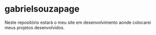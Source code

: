 # gabrielsouzapage

Neste repositório estará o meu site em desenvolvimento aonde colocarei meus projetos desenvolvidos.
